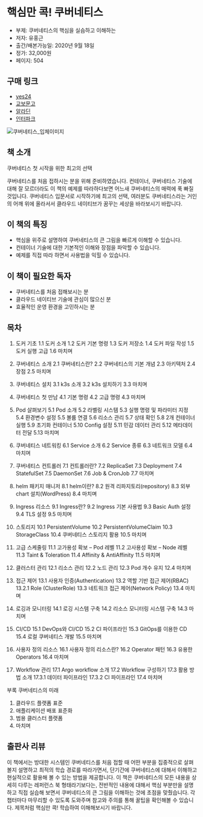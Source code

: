 # 핵심만 콕! 쿠버네티스

- 부제: 쿠버네티스의 핵심을 실슴하고 이해하는
- 저자: 유홍근
- 출간/배본가능일: 2020년 9월 18일
- 정가: 32,000원
- 페이지: 504

## 구매 링크

- [yes24](http://www.yes24.com/Product/Goods/92426926?OzSrank=2)
- [교보문고](http://www.kyobobook.co.kr/product/detailViewKor.laf?ejkGb=KOR&mallGb=KOR&barcode=9791165920180&orderClick=LAG&Kc=)
- [알라딘](https://www.aladin.co.kr/shop/wproduct.aspx?ItemId=250937523)
- [인터파크](http://book.interpark.com/product/BookDisplay.do?_method=detail&sc.shopNo=0000400000&sc.prdNo=338936080&sc.saNo=003002001&bid1=search&bid2=product&bid3=title&bid4=001)

![쿠버네티스_입체이미지](https://user-images.githubusercontent.com/21074282/92361918-216e0400-f12a-11ea-8437-442af8a21945.png)

## 책 소개

쿠버네티스 첫 시작을 위한 최고의 선택

쿠버네티스를 처음 접하시는 분을 위해 준비하였습니다. 컨테이너, 쿠버네티스 기술에 대해 잘 모르더라도 이 책의 예제를 따라하다보면 어느새 쿠버네티스의 매력에 푹 빠질 것입니다. 쿠버네티스 입문서로 시작하기에 최고의 선택, 여러분도 쿠버네티스라는 거인의 어깨 위에 올라서서 클라우드 네이티브가 꿈꾸는 세상을 바라보시기 바랍니다.

## 이 책의 특징

- 핵심을 위주로 설명하여 쿠버네티스의 큰 그림을 빠르게 이해할 수 있습니다.
- 컨테이너 기술에 대한 기본적인 이해와 장점을 파악할 수 있습니다.
- 예제를 직접 따라 하면서 사용법을 익힐 수 있습니다.

## 이 책이 필요한 독자

- 쿠버네티스를 처음 접해보시는 분
- 클라우드 네이티브 기술에 관심이 많으신 분
- 효율적인 운영 환경을 고민하시는 분

## 목차

1. 도커 기초
1.1 도커 소개
1.2 도커 기본 명령
1.3 도커 저장소
1.4 도커 파일 작성
1.5 도커 실행 고급
1.6 마치며

2. 쿠버네티스 소개
2.1 쿠버네티스란?
2.2 쿠버네티스의 기본 개념
2.3 아키텍처
2.4 장점
2.5 마치며

3. 쿠버네티스 설치
3.1 k3s 소개
3.2 k3s 설치하기
3.3 마치며

4. 쿠버네티스 첫 만남
4.1 기본 명령
4.2 고급 명령
4.3 마치며

5. Pod 살펴보기
5.1 Pod 소개
5.2 라벨링 시스템
5.3 실행 명령 및 파라미터 지정
5.4 환경변수 설정
5.5 볼륨 연결
5.6 리소스 관리
5.7 상태 확인
5.8 2개 컨테이너 실행
5.9 초기화 컨테이너
5.10 Config 설정
5.11 민감 데이터 관리
5.12 메타데이터 전달
5.13 마치며

6. 쿠버네티스 네트워킹
6.1 Service 소개
6.2 Service 종류
6.3 네트워크 모델
6.4 마치며

7. 쿠버네티스 컨트롤러
7.1 컨트롤러란?
7.2 ReplicaSet
7.3 Deployment
7.4 StatefulSet
7.5 DaemonSet
7.6 Job & CronJob
7.7 마치며

8. helm 패키지 매니저
8.1 helm이란?
8.2 원격 리파지토리(repository)
8.3 외부 chart 설치(WordPress)
8.4 마치며

9. Ingress 리소스
9.1 Ingress란?
9.2 Ingress 기본 사용법
9.3 Basic Auth 설정
9.4 TLS 설정
9.5 마치며

10. 스토리지
10.1 PersistentVolume
10.2 PersistentVolumeClaim
10.3 StorageClass
10.4 쿠버네티스 스토리지 활용
10.5 마치며

11. 고급 스케줄링
11.1 고가용성 확보 – Pod 레벨
11.2 고사용성 확보 – Node 레벨
11.3 Taint & Toleration
11.4 Affinity & AntiAffinity
11.5 마치며

12. 클러스터 관리
12.1 리소스 관리
12.2 노드 관리
12.3 Pod 개수 유지
12.4 마치며

13. 접근 제어
13.1 사용자 인증(Authentication)
13.2 역할 기반 접근 제어(RBAC)
13.2.1 Role (ClusterRole)
13.3 네트워크 접근 제어(Network Policy)
13.4 마치며

14. 로깅과 모니터링
14.1 로깅 시스템 구축
14.2 리소스 모니터링 시스템 구축
14.3 마치며

15. CI/CD
15.1 DevOps와 CI/CD
15.2 CI 파이프라인
15.3 GitOps를 이용한 CD
15.4 로컬 쿠버네티스 개발
15.5 마치며

16. 사용자 정의 리소스
16.1 사용자 정의 리소스란?
16.2 Operator 패턴
16.3 유용한 Operators
16.4 마치며

17. Workflow 관리
17.1 Argo workflow 소개
17.2 Workflow 구성하기
17.3 활용 방법 소개
17.3.1 데이터 파이프라인
17.3.2 CI 파이프라인
17.4 마치며

부록 쿠버네티스의 미래
1. 클라우드 플랫폼 표준
2. 애플리케이션 배포 표준화
3. 범용 클러스터 플랫폼
4. 마치며

## 출판사 리뷰
이 책에서는 방대한 시스템인 쿠버네티스를 처음 접할 때 어떤 부분을 집중적으로 살펴볼지 설명하고 최적의 학습 경로를 따라가면서, 단기간에 쿠버네티스에 대해서 이해하고 현실적으로 활용해 볼 수 있는 방법을 제공합니다. 이 책은 쿠버네티스의 모든 내용을 상세히 다루는 레퍼런스 북 형태라기보다는, 전반적인 내용에 대해서 핵심 부분만을 설명하고 직접 실습해 보면서 쿠버네티스의 큰 그림을 이해하는 것에 초점을 맞췄습니다. 각 챕터마다 마무리할 수 있도록 도와주며 참고와 주의를 통해 꿀팁을 확인해볼 수 있습니다. 제목처럼 핵심만 콕! 학습하여 이해해보시기 바랍니다.
